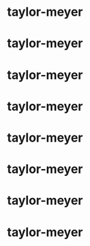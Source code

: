 # taylor-meyer
# taylor-meyer
# taylor-meyer
# taylor-meyer
# taylor-meyer
# taylor-meyer
# taylor-meyer
# taylor-meyer
